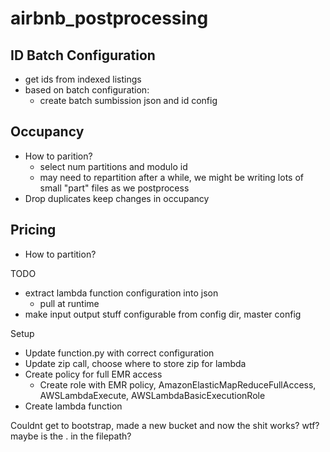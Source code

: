 # airbnb_postprocessing
## ID Batch Configuration
* get ids from indexed listings
* based on batch configuration:
  * create batch sumbission json and id config

## Occupancy
* How to parition?
  * select num partitions and modulo id
  * may need to repartition after a while, we might be writing lots of small 
    "part" files as we postprocess
* Drop duplicates keep changes in occupancy

## Pricing
* How to partition?

TODO
* extract lambda function configuration into json
  * pull at runtime
* make input output stuff configurable from config dir, master config

Setup
* Update function.py with correct configuration
* Update zip call, choose where to store zip for lambda
* Create policy for full EMR access
  * Create role with EMR policy, AmazonElasticMapReduceFullAccess, AWSLambdaExecute, 
    AWSLambdaBasicExecutionRole
* Create lambda function



Couldnt get to bootstrap, made a new bucket and now the shit works? wtf?
maybe is the . in the filepath?

